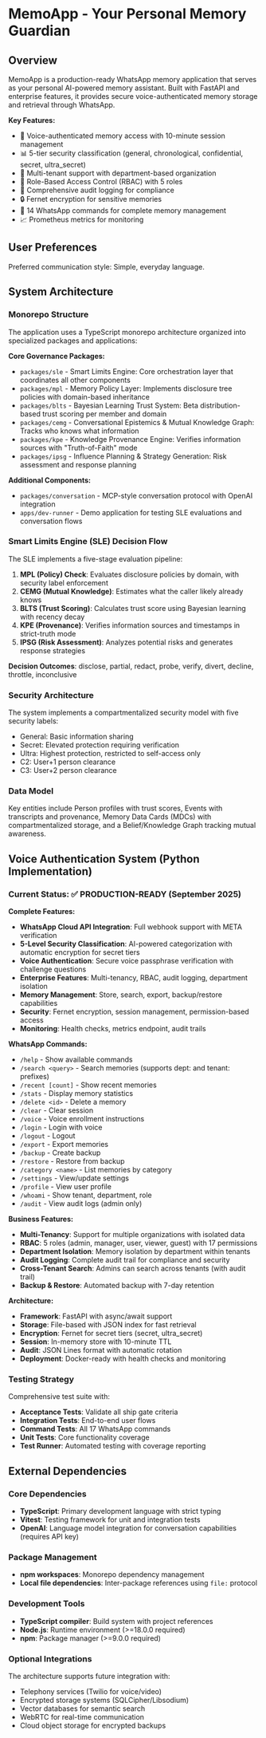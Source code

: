 # MemoApp - Your Personal Memory Guardian

## Overview

MemoApp is a production-ready WhatsApp memory application that serves as your personal AI-powered memory assistant. Built with FastAPI and enterprise features, it provides secure voice-authenticated memory storage and retrieval through WhatsApp.

**Key Features:**
- 🔐 Voice-authenticated memory access with 10-minute session management
- 📊 5-tier security classification (general, chronological, confidential, secret, ultra_secret)
- 🏢 Multi-tenant support with department-based organization
- 👥 Role-Based Access Control (RBAC) with 5 roles
- 📝 Comprehensive audit logging for compliance
- 🔒 Fernet encryption for sensitive memories
- 💬 14 WhatsApp commands for complete memory management
- 📈 Prometheus metrics for monitoring

## User Preferences

Preferred communication style: Simple, everyday language.

## System Architecture

### Monorepo Structure
The application uses a TypeScript monorepo architecture organized into specialized packages and applications:

**Core Governance Packages:**
- `packages/sle` - Smart Limits Engine: Core orchestration layer that coordinates all other components
- `packages/mpl` - Memory Policy Layer: Implements disclosure tree policies with domain-based inheritance
- `packages/blts` - Bayesian Learning Trust System: Beta distribution-based trust scoring per member and domain
- `packages/cemg` - Conversational Epistemics & Mutual Knowledge Graph: Tracks who knows what information
- `packages/kpe` - Knowledge Provenance Engine: Verifies information sources with "Truth-of-Faith" mode
- `packages/ipsg` - Influence Planning & Strategy Generation: Risk assessment and response planning

**Additional Components:**
- `packages/conversation` - MCP-style conversation protocol with OpenAI integration
- `apps/dev-runner` - Demo application for testing SLE evaluations and conversation flows

### Smart Limits Engine (SLE) Decision Flow
The SLE implements a five-stage evaluation pipeline:

1. **MPL (Policy) Check**: Evaluates disclosure policies by domain, with security label enforcement
2. **CEMG (Mutual Knowledge)**: Estimates what the caller likely already knows
3. **BLTS (Trust Scoring)**: Calculates trust score using Bayesian learning with recency decay
4. **KPE (Provenance)**: Verifies information sources and timestamps in strict-truth mode
5. **IPSG (Risk Assessment)**: Analyzes potential risks and generates response strategies

**Decision Outcomes**: disclose, partial, redact, probe, verify, divert, decline, throttle, inconclusive

### Security Architecture
The system implements a compartmentalized security model with five security labels:
- General: Basic information sharing
- Secret: Elevated protection requiring verification
- Ultra: Highest protection, restricted to self-access only
- C2: User+1 person clearance
- C3: User+2 person clearance

### Data Model
Key entities include Person profiles with trust scores, Events with transcripts and provenance, Memory Data Cards (MDCs) with compartmentalized storage, and a Belief/Knowledge Graph tracking mutual awareness.

## Voice Authentication System (Python Implementation)

### Current Status: ✅ PRODUCTION-READY (September 2025)

**Complete Features:**
- **WhatsApp Cloud API Integration**: Full webhook support with META verification
- **5-Level Security Classification**: AI-powered categorization with automatic encryption for secret tiers
- **Voice Authentication**: Secure voice passphrase verification with challenge questions
- **Enterprise Features**: Multi-tenancy, RBAC, audit logging, department isolation
- **Memory Management**: Store, search, export, backup/restore capabilities
- **Security**: Fernet encryption, session management, permission-based access
- **Monitoring**: Health checks, metrics endpoint, audit trails

**WhatsApp Commands:**
- `/help` - Show available commands
- `/search <query>` - Search memories (supports dept: and tenant: prefixes)
- `/recent [count]` - Show recent memories
- `/stats` - Display memory statistics
- `/delete <id>` - Delete a memory
- `/clear` - Clear session
- `/voice` - Voice enrollment instructions
- `/login` - Login with voice
- `/logout` - Logout
- `/export` - Export memories
- `/backup` - Create backup
- `/restore` - Restore from backup
- `/category <name>` - List memories by category
- `/settings` - View/update settings
- `/profile` - View user profile
- `/whoami` - Show tenant, department, role
- `/audit` - View audit logs (admin only)

**Business Features:**
- **Multi-Tenancy**: Support for multiple organizations with isolated data
- **RBAC**: 5 roles (admin, manager, user, viewer, guest) with 17 permissions
- **Department Isolation**: Memory isolation by department within tenants
- **Audit Logging**: Complete audit trail for compliance and security
- **Cross-Tenant Search**: Admins can search across tenants (with audit trail)
- **Backup & Restore**: Automated backup with 7-day retention

**Architecture:**
- **Framework**: FastAPI with async/await support
- **Storage**: File-based with JSON index for fast retrieval
- **Encryption**: Fernet for secret tiers (secret, ultra_secret)
- **Session**: In-memory store with 10-minute TTL
- **Audit**: JSON Lines format with automatic rotation
- **Deployment**: Docker-ready with health checks and monitoring

### Testing Strategy
Comprehensive test suite with:
- **Acceptance Tests**: Validate all ship gate criteria
- **Integration Tests**: End-to-end user flows
- **Command Tests**: All 17 WhatsApp commands
- **Unit Tests**: Core functionality coverage
- **Test Runner**: Automated testing with coverage reporting

## External Dependencies

### Core Dependencies
- **TypeScript**: Primary development language with strict typing
- **Vitest**: Testing framework for unit and integration tests
- **OpenAI**: Language model integration for conversation capabilities (requires API key)

### Package Management
- **npm workspaces**: Monorepo dependency management
- **Local file dependencies**: Inter-package references using `file:` protocol

### Development Tools
- **TypeScript compiler**: Build system with project references
- **Node.js**: Runtime environment (>=18.0.0 required)
- **npm**: Package manager (>=9.0.0 required)

### Optional Integrations
The architecture supports future integration with:
- Telephony services (Twilio for voice/video)
- Encrypted storage systems (SQLCipher/Libsodium)
- Vector databases for semantic search
- WebRTC for real-time communication
- Cloud object storage for encrypted backups